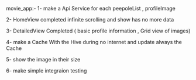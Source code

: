 movie_app:-
1- make a Api Service for each peepoleList , profileImage

2-  HomeView completed infinite scrolling and show has no more data

3-  DetailedView Completed ( basic profile information , Grid view of images)

4-  make a Cache With the Hive during no internet and update always the Cache 

5-  show the image in their size

6- make simple integraion testing

